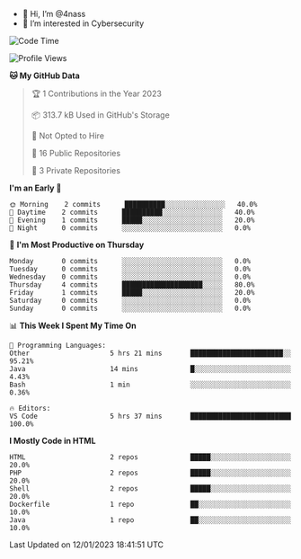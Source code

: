- 👋 Hi, I’m @4nass
- 👀 I’m interested in Cybersecurity

<!--START_SECTION:waka-->
![Code Time](http://img.shields.io/badge/Code%20Time-443%20hrs%2035%20mins-blue)

![Profile Views](http://img.shields.io/badge/Profile%20Views-0-blue)

**🐱 My GitHub Data** 

> 🏆 1 Contributions in the Year 2023
 > 
> 📦 313.7 kB Used in GitHub's Storage 
 > 
> 🚫 Not Opted to Hire
 > 
> 📜 16 Public Repositories 
 > 
> 🔑 3 Private Repositories  
 > 
**I'm an Early 🐤** 

```text
🌞 Morning    2 commits      ██████████░░░░░░░░░░░░░░░   40.0% 
🌆 Daytime    2 commits      ██████████░░░░░░░░░░░░░░░   40.0% 
🌃 Evening    1 commits      █████░░░░░░░░░░░░░░░░░░░░   20.0% 
🌙 Night      0 commits      ░░░░░░░░░░░░░░░░░░░░░░░░░   0.0%

```
📅 **I'm Most Productive on Thursday** 

```text
Monday       0 commits      ░░░░░░░░░░░░░░░░░░░░░░░░░   0.0% 
Tuesday      0 commits      ░░░░░░░░░░░░░░░░░░░░░░░░░   0.0% 
Wednesday    0 commits      ░░░░░░░░░░░░░░░░░░░░░░░░░   0.0% 
Thursday     4 commits      ████████████████████░░░░░   80.0% 
Friday       1 commits      █████░░░░░░░░░░░░░░░░░░░░   20.0% 
Saturday     0 commits      ░░░░░░░░░░░░░░░░░░░░░░░░░   0.0% 
Sunday       0 commits      ░░░░░░░░░░░░░░░░░░░░░░░░░   0.0%

```


📊 **This Week I Spent My Time On** 

```text
💬 Programming Languages: 
Other                    5 hrs 21 mins       ███████████████████████░░   95.21% 
Java                     14 mins             █░░░░░░░░░░░░░░░░░░░░░░░░   4.43% 
Bash                     1 min               ░░░░░░░░░░░░░░░░░░░░░░░░░   0.36%

🔥 Editors: 
VS Code                  5 hrs 37 mins       █████████████████████████   100.0%

```

**I Mostly Code in HTML** 

```text
HTML                     2 repos             █████░░░░░░░░░░░░░░░░░░░░   20.0% 
PHP                      2 repos             █████░░░░░░░░░░░░░░░░░░░░   20.0% 
Shell                    2 repos             █████░░░░░░░░░░░░░░░░░░░░   20.0% 
Dockerfile               1 repo              ██░░░░░░░░░░░░░░░░░░░░░░░   10.0% 
Java                     1 repo              ██░░░░░░░░░░░░░░░░░░░░░░░   10.0%

```



 Last Updated on 12/01/2023 18:41:51 UTC
<!--END_SECTION:waka-->

<!---
4nass/4nass is a ✨ special ✨ repository because its `README.md` (this file) appears on your GitHub profile.
You can click the Preview link to take a look at your changes.
--->
